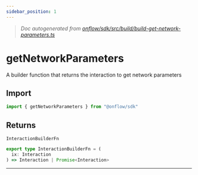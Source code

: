 ```yaml
---
sidebar_position: 1
---
```


> _Doc autogenerated from [onflow/sdk/src/build/build-get-network-parameters.ts](https://github.com/onflow/fcl-js/tree/master/packages/sdk/src/build/build-get-network-parameters.ts)_

# getNetworkParameters

A builder function that returns the interaction to get network parameters

## Import

```typescript
import { getNetworkParameters } from "@onflow/sdk"
```



## Returns

`InteractionBuilderFn`

```typescript
export type InteractionBuilderFn = (
  ix: Interaction
) => Interaction | Promise<Interaction>
```

---